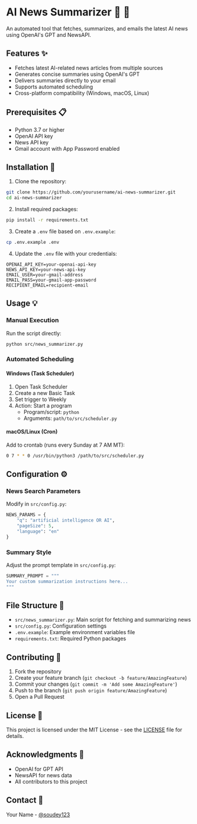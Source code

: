 # AI News Summarizer 🤖 📰

An automated tool that fetches, summarizes, and emails the latest AI news using OpenAI's GPT and NewsAPI.

## Features ✨

- Fetches latest AI-related news articles from multiple sources
- Generates concise summaries using OpenAI's GPT
- Delivers summaries directly to your email
- Supports automated scheduling
- Cross-platform compatibility (Windows, macOS, Linux)

## Prerequisites 📋

- Python 3.7 or higher
- OpenAI API key
- News API key
- Gmail account with App Password enabled

## Installation 🚀

1. Clone the repository:
```bash
git clone https://github.com/yourusername/ai-news-summarizer.git
cd ai-news-summarizer
```

2. Install required packages:
```bash
pip install -r requirements.txt
```

3. Create a `.env` file based on `.env.example`:
```bash
cp .env.example .env
```

4. Update the `.env` file with your credentials:
```
OPENAI_API_KEY=your-openai-api-key
NEWS_API_KEY=your-news-api-key
EMAIL_USER=your-gmail-address
EMAIL_PASS=your-gmail-app-password
RECIPIENT_EMAIL=recipient-email
```

## Usage 💡

### Manual Execution

Run the script directly:
```bash
python src/news_summarizer.py
```

### Automated Scheduling

#### Windows (Task Scheduler)
1. Open Task Scheduler
2. Create a new Basic Task
3. Set trigger to Weekly
4. Action: Start a program
   - Program/script: `python`
   - Arguments: `path/to/src/scheduler.py`

#### macOS/Linux (Cron)
Add to crontab (runs every Sunday at 7 AM MT):
```bash
0 7 * * 0 /usr/bin/python3 /path/to/src/scheduler.py
```

## Configuration ⚙️

### News Search Parameters
Modify in `src/config.py`:
```python
NEWS_PARAMS = {
    "q": "artificial intelligence OR AI",
    "pageSize": 5,
    "language": "en"
}
```

### Summary Style
Adjust the prompt template in `src/config.py`:
```python
SUMMARY_PROMPT = """
Your custom summarization instructions here...
"""
```

## File Structure 📁

- `src/news_summarizer.py`: Main script for fetching and summarizing news
- `src/config.py`: Configuration settings
- `.env.example`: Example environment variables file
- `requirements.txt`: Required Python packages


## Contributing 🤝

1. Fork the repository
2. Create your feature branch (`git checkout -b feature/AmazingFeature`)
3. Commit your changes (`git commit -m 'Add some AmazingFeature'`)
4. Push to the branch (`git push origin feature/AmazingFeature`)
5. Open a Pull Request

## License 📄

This project is licensed under the MIT License - see the [LICENSE](LICENSE) file for details.

## Acknowledgments 🙏

- OpenAI for GPT API
- NewsAPI for news data
- All contributors to this project

## Contact 📧

Your Name - [@soudey123](https://x.com/soudey123)

